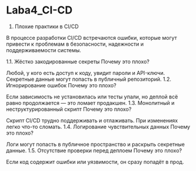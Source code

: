 # Laba4_CI-CD

1. Плохие практики в CI/CD

В процессе разработки CI/CD встречаются ошибки, которые могут привести к проблемам в безопасности, надежности и поддерживаемости системы.

1.1. Жёстко закодированные секреты
Почему это плохо?

Любой, у кого есть доступ к коду, увидит пароли и API-ключи.
Секретные данные могут попасть в публичный репозиторий.
1.2. Игнорирование ошибок
Почему это плохо?

Если зависимость не установилась или тесты упали, но деплой всё равно продолжается — это ломает продакшен.
1.3. Монолитный и неструктурированный скрипт
Почему это плохо?

Скрипт CI/CD трудно поддерживать и отлаживать.
При изменениях легко что-то сломать.
1.4. Логирование чувствительных данных
Почему это плохо?

Логи могут попасть в публичное пространство и раскрыть секретные данные.
1.5. Отсутствие проверки перед деплоем
Почему это плохо?

Если код содержит ошибки или уязвимости, он сразу попадёт в прод.
